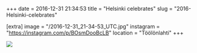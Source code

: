 +++
date = 2016-12-31 21:34:53
title = "Helsinki celebrates"
slug = "2016-Helsinki-celebrates"

[extra]
image = "/2016-12-31_21-34-53_UTC.jpg"
instagram = "https://instagram.com/p/BOsmDooBcLB"
location = "Töölönlahti"
+++

<img src="/2016-12-31_21-34-53_UTC.jpg" />
